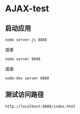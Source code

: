 # AJAX-test

## 启动应用

`node server.js 8888`

或者

`node server 8888`

或者

`node-dev server 8888`

## 测试访问路径

`http://localhost:8888/index.html`
